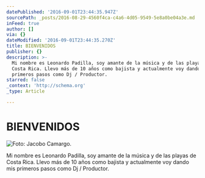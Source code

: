 ```yaml
---
datePublished: '2016-09-01T23:44:35.947Z'
sourcePath: _posts/2016-08-29-4560f4ca-c4a6-4d05-9549-5e8a0be04a3e.md
inFeed: true
author: []
via: {}
dateModified: '2016-09-01T23:44:35.270Z'
title: BIENVENIDOS
publisher: {}
description: >-
  Mi nombre es Leonardo Padilla, soy amante de la música y de las playas de
  Costa Rica. Llevo más de 10 años como bajista y actualmente voy dando mis
  primeros pasos como Dj / Productor.
starred: false
_context: 'http://schema.org'
_type: Article

---
```

# BIENVENIDOS
![Foto: Jacobo Camargo.](https://the-grid-user-content.s3-us-west-2.amazonaws.com/71d72977-f835-48f9-8799-4b1c79e10ddf.jpg)

Mi nombre es Leonardo Padilla, soy amante de la música y de las playas de Costa Rica. Llevo más de 10 años como bajista y actualmente voy dando mis primeros pasos como Dj / Productor.